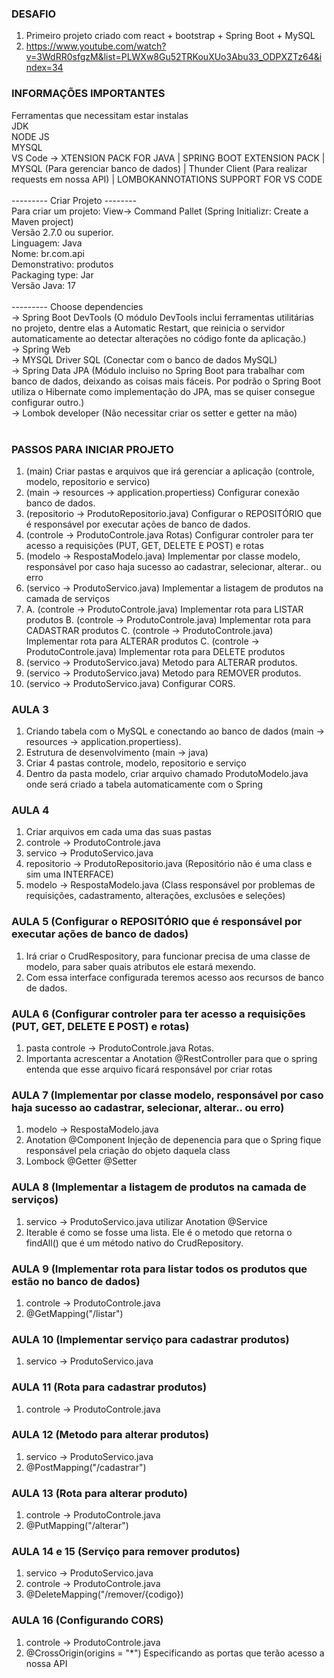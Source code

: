 ### DESAFIO
1. Primeiro projeto criado com react + bootstrap + Spring Boot + MySQL
2. https://www.youtube.com/watch?v=3WdRR0sfgzM&list=PLWXw8Gu52TRKouXUo3Abu33_ODPXZTz64&index=34

### INFORMAÇÕES IMPORTANTES

Ferramentas que necessitam estar instalas<br>
JDK<br>
NODE JS<br>
MYSQL <br>
VS Code -> XTENSION PACK FOR JAVA | SPRING BOOT EXTENSION PACK | MYSQL (Para gerenciar banco de dados) | Thunder Client (Para realizar requests em nossa API) | LOMBOKANNOTATIONS SUPPORT FOR VS CODE <br>
<br>
--------- Criar Projeto --------<br>
Para criar um projeto: View-> Command Pallet (Spring Initializr: Create a Maven project) <br>
Versão 2.7.0 ou superior.<br>
Linguagem: Java<br>
Nome: br.com.api<br>
Demonstrativo: produtos<br>
Packaging type: Jar<br>
Versão Java: 17<br>
<br>
--------- Choose dependencies<br>
-> Spring Boot DevTools (O módulo DevTools inclui ferramentas utilitárias no projeto, dentre elas a Automatic Restart, que reinicia o servidor automaticamente ao detectar alterações no código fonte da aplicação.)<br>
-> Spring Web<br>
-> MYSQL Driver SQL (Conectar com o banco de dados MySQL)<br>
-> Spring Data JPA (Módulo incluiso no Spring Boot para trabalhar com banco de dados, deixando as coisas mais fáceis. Por podrão o Spring Boot utiliza o Hibernate como implementação do JPA, mas se quiser consegue configurar outro.)<br>
-> Lombok developer (Não necessitar criar os setter e getter na mão)<br>
<br>

### PASSOS PARA INICIAR PROJETO
1. (main) Criar pastas e arquivos que irá gerenciar a aplicação (controle, modelo, repositorio e servico)
2. (main -> resources -> application.propertiess) Configurar conexão banco de dados.
3. (repositorio -> ProdutoRepositorio.java) Configurar o REPOSITÓRIO que é responsável por executar ações de banco de dados.
4. (controle -> ProdutoControle.java Rotas) Configurar controler para ter acesso a requisições (PUT, GET, DELETE E POST) e rotas
5. (modelo -> RespostaModelo.java) Implementar por classe modelo, responsável por caso haja sucesso ao cadastrar, selecionar, alterar.. ou erro
6. (servico -> ProdutoServico.java) Implementar a listagem de produtos na camada de serviços
7. A. (controle -> ProdutoControle.java) Implementar rota para LISTAR produtos
   B. (controle -> ProdutoControle.java) Implementar rota para CADASTRAR produtos
   C. (controle -> ProdutoControle.java) Implementar rota para ALTERAR produtos
   C. (controle -> ProdutoControle.java) Implementar rota para DELETE produtos
8. (servico -> ProdutoServico.java) Metodo para ALTERAR produtos.
9. (servico -> ProdutoServico.java) Metodo para REMOVER produtos.
10. (servico -> ProdutoServico.java) Configurar CORS.

### AULA 3
1. Criando tabela com o MySQL e conectando ao banco de dados (main -> resources -> application.propertiess).
2. Estrutura de desenvolvimento (main -> java)
3. Criar 4 pastas controle, modelo, repositorio e serviço
4. Dentro da pasta modelo, criar arquivo chamado ProdutoModelo.java onde será criado a tabela automaticamente com o Spring

### AULA 4
1. Criar arquivos em cada uma das suas pastas
2. controle -> ProdutoControle.java
3. servico -> ProdutoServico.java
4. repositorio -> ProdutoRepositorio.java (Repositório não é uma class e sim uma INTERFACE)
5. modelo -> RespostaModelo.java (Class responsável por problemas de requisições, cadastramento, alterações, exclusões e seleções)

### AULA 5 (Configurar o REPOSITÓRIO que é responsável por executar ações de banco de dados)
1. Irá criar o CrudRespository, para funcionar precisa de uma classe de modelo, para saber quais atributos ele estará mexendo.
2. Com essa interface configurada teremos acesso aos recursos de banco de dados.

### AULA 6 (Configurar controler para ter acesso a requisições (PUT, GET, DELETE E POST) e rotas)
1. pasta controle -> ProdutoControle.java Rotas.
2. Importanta acrescentar a Anotation @RestController para que o spring entenda que esse arquivo ficará responsável por criar rotas

### AULA 7 (Implementar por classe modelo, responsável por caso haja sucesso ao cadastrar, selecionar, alterar.. ou erro)
1. modelo -> RespostaModelo.java
2. Anotation @Component Injeção de depenencia para que o Spring fique responsável pela criação do objeto daquela class
3. Lombock @Getter @Setter

### AULA 8 (Implementar a listagem de produtos na camada de serviços)
1. servico -> ProdutoServico.java utilizar Anotation @Service
2. Iterable é como se fosse uma lista. Ele é o metodo que retorna o findAll() que é um método nativo do CrudRepository.

### AULA 9 (Implementar rota para listar todos os produtos que estão no banco de dados)
1. controle -> ProdutoControle.java
2. @GetMapping("/listar")

### AULA 10 (Implementar serviço para cadastrar produtos)
1. servico -> ProdutoServico.java

### AULA 11 (Rota para cadastrar produtos)
1. controle -> ProdutoControle.java

### AULA 12 (Metodo para alterar produtos)
1. servico -> ProdutoServico.java
2. @PostMapping("/cadastrar")

### AULA 13 (Rota para alterar produto)
1. controle -> ProdutoControle.java
2. @PutMapping("/alterar")

### AULA 14 e 15 (Serviço para remover produtos)
1. servico -> ProdutoServico.java
2. controle -> ProdutoControle.java
3. @DeleteMapping("/remover/{codigo})

### AULA 16 (Configurando CORS)
1. controle -> ProdutoControle.java
2. @CrossOrigin(origins = "*") Especificando as portas que terão acesso a nossa API